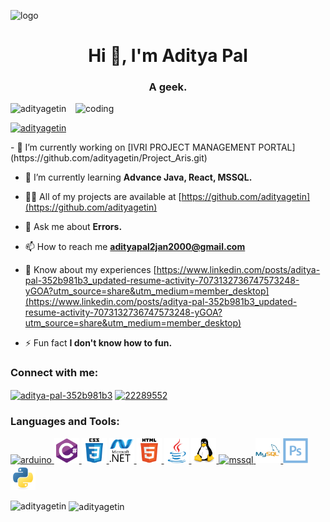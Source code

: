 ![logo](https://arka-live.s3.us-east-2.amazonaws.com/uploads/2021/01/header_banner-2.jpg)
<h1 align="center">Hi 👋, I'm Aditya Pal</h1>
<h3 align="center">A geek.</h3>
<img align="right" alt="coding" width="400" src="https://www.wingstechsolutions.com/wp-content/uploads/2022/03/full-stack-development.gif">

<p align="left"> <img src="https://komarev.com/ghpvc/?username=adityagetin&label=Profile%20views&color=0e75b6&style=flat" alt="adityagetin" /> </p>

<p align="left"> <a href="https://github.com/ryo-ma/github-profile-trophy"><img src="https://github-profile-trophy.vercel.app/?username=adityagetin" alt="adityagetin" /></a> </p>
<p>
- 🔭 I’m currently working on [IVRI PROJECT MANAGEMENT PORTAL](https://github.com/adityagetin/Project_Aris.git)

- 🌱 I’m currently learning **Advance Java, React, MSSQL.**

- 👨‍💻 All of my projects are available at [https://github.com/adityagetin](https://github.com/adityagetin)

- 💬 Ask me about **Errors.**

- 📫 How to reach me **adityapal2jan2000@gmail.com**

- 📄 Know about my experiences [https://www.linkedin.com/posts/aditya-pal-352b981b3_updated-resume-activity-7073132736747573248-yGOA?utm_source=share&utm_medium=member_desktop](https://www.linkedin.com/posts/aditya-pal-352b981b3_updated-resume-activity-7073132736747573248-yGOA?utm_source=share&utm_medium=member_desktop)

- ⚡ Fun fact **I don't know how to fun.**
</p>
<h3 align="left">Connect with me:</h3>
<p align="left">
<a href="https://linkedin.com/in/aditya-pal-352b981b3" target="blank"><img align="center" src="https://raw.githubusercontent.com/rahuldkjain/github-profile-readme-generator/master/src/images/icons/Social/linked-in-alt.svg" alt="aditya-pal-352b981b3" height="30" width="40" /></a>
<a href="https://stackoverflow.com/users/22289552" target="blank"><img align="center" src="https://raw.githubusercontent.com/rahuldkjain/github-profile-readme-generator/master/src/images/icons/Social/stack-overflow.svg" alt="22289552" height="30" width="40" /></a>

<h3 align="left">Languages and Tools:</h3>
<p align="left"> <a href="https://www.arduino.cc/" target="_blank" rel="noreferrer"> <img src="https://cdn.worldvectorlogo.com/logos/arduino-1.svg" alt="arduino" width="40" height="40"/> </a> <a href="https://www.w3schools.com/cs/" target="_blank" rel="noreferrer"> <img src="https://raw.githubusercontent.com/devicons/devicon/master/icons/csharp/csharp-original.svg" alt="csharp" width="40" height="40"/> </a> <a href="https://www.w3schools.com/css/" target="_blank" rel="noreferrer"> <img src="https://raw.githubusercontent.com/devicons/devicon/master/icons/css3/css3-original-wordmark.svg" alt="css3" width="40" height="40"/> </a> <a href="https://dotnet.microsoft.com/" target="_blank" rel="noreferrer"> <img src="https://raw.githubusercontent.com/devicons/devicon/master/icons/dot-net/dot-net-original-wordmark.svg" alt="dotnet" width="40" height="40"/> </a> <a href="https://www.w3.org/html/" target="_blank" rel="noreferrer"> <img src="https://raw.githubusercontent.com/devicons/devicon/master/icons/html5/html5-original-wordmark.svg" alt="html5" width="40" height="40"/> </a> <a href="https://www.java.com" target="_blank" rel="noreferrer"> <img src="https://raw.githubusercontent.com/devicons/devicon/master/icons/java/java-original.svg" alt="java" width="40" height="40"/> </a> <a href="https://www.linux.org/" target="_blank" rel="noreferrer"> <img src="https://raw.githubusercontent.com/devicons/devicon/master/icons/linux/linux-original.svg" alt="linux" width="40" height="40"/> </a> <a href="https://www.microsoft.com/en-us/sql-server" target="_blank" rel="noreferrer"> <img src="https://www.svgrepo.com/show/303229/microsoft-sql-server-logo.svg" alt="mssql" width="40" height="40"/> </a> <a href="https://www.mysql.com/" target="_blank" rel="noreferrer"> <img src="https://raw.githubusercontent.com/devicons/devicon/master/icons/mysql/mysql-original-wordmark.svg" alt="mysql" width="40" height="40"/> </a> <a href="https://www.photoshop.com/en" target="_blank" rel="noreferrer"> <img src="https://raw.githubusercontent.com/devicons/devicon/master/icons/photoshop/photoshop-line.svg" alt="photoshop" width="40" height="40"/> </a> <a href="https://www.python.org" target="_blank" rel="noreferrer"> <img src="https://raw.githubusercontent.com/devicons/devicon/master/icons/python/python-original.svg" alt="python" width="40" height="40"/> </a> </p>

<p><img align="left" src="https://github-readme-stats.vercel.app/api/top-langs?username=adityagetin&show_icons=true&locale=en&layout=compact" alt="adityagetin" /></p>

<p>&nbsp;<img align="center" src="https://github-readme-stats.vercel.app/api?username=adityagetin&show_icons=true&locale=en" alt="adityagetin" /></p>
